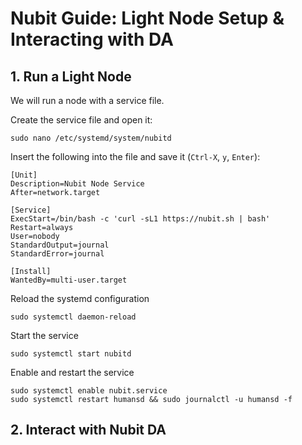 # Nubit Guide: Light Node Setup & Interacting with DA 

## 1. Run a Light Node
We will run a node with a service file.

Create the service file and open it:
~~~
sudo nano /etc/systemd/system/nubitd
~~~

Insert the following into the file and save it (`Ctrl-X`, `y`, `Enter`):
~~~
[Unit]
Description=Nubit Node Service
After=network.target

[Service]
ExecStart=/bin/bash -c 'curl -sL1 https://nubit.sh | bash'
Restart=always
User=nobody
StandardOutput=journal
StandardError=journal

[Install]
WantedBy=multi-user.target
~~~

Reload the systemd configuration
~~~
sudo systemctl daemon-reload
~~~

Start the service
~~~
sudo systemctl start nubitd
~~~

Enable and restart the service
~~~
sudo systemctl enable nubit.service
sudo systemctl restart humansd && sudo journalctl -u humansd -f
~~~


## 2. Interact with Nubit DA

~~~

~~~

